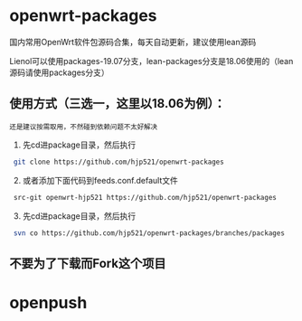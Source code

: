 # openwrt-packages
国内常用OpenWrt软件包源码合集，每天自动更新，建议使用lean源码


Lienol可以使用packages-19.07分支，lean-packages分支是18.06使用的（lean源码请使用packages分支）


## 使用方式（三选一，这里以18.06为例）：
`还是建议按需取用，不然碰到依赖问题不太好解决`
1. 先cd进package目录，然后执行
```bash
 git clone https://github.com/hjp521/openwrt-packages
```
2. 或者添加下面代码到feeds.conf.default文件
```bash
 src-git openwrt-hjp521 https://github.com/hjp521/openwrt-packages
```
3. 先cd进package目录，然后执行
```bash
 svn co https://github.com/hjp521/openwrt-packages/branches/packages
```

## 不要为了下载而Fork这个项目




# openpush
